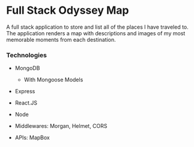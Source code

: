 # Full Stack Odyssey Map

A full stack application to store and list all of the places I have traveled to. The application renders a map with descriptions and images of my most memorable moments from each destination.

### Technologies

* MongoDB
  * With Mongoose Models
* Express
* React.JS
* Node

* Middlewares: Morgan, Helmet, CORS
* APIs: MapBox
